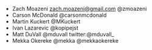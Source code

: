 * Zach Moazeni <zach.moazeni@gmail.com> @zmoazeni
* Carson McDonald @carsonmcdonald
* Martin Kuckert @MKuckert
* Ivan Lazarevic @kopipejst
* Matt DuVall @mduvall twitter:@mduvall_
* Mekka Okereke @mekka @mekkaokereke 

